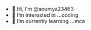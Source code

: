- 👋 Hi, I’m @soumya23463
- 👀 I’m interested in ...coding
- 🌱 I’m currently learning ...mca


<!---
soumya23463/soumya23463 is a ✨ special ✨ repository because its `README.md` (this file) appears on your GitHub profile.
You can click the Preview link to take a look at your changes.
--->
